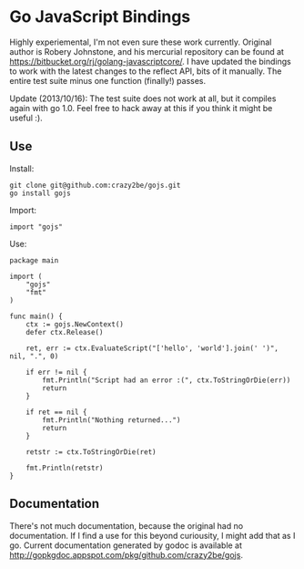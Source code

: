 Go JavaScript Bindings
======================

Highly experiemental, I'm not even sure these work currently. Original author is Robery Johnstone, and his mercurial repository can be found at https://bitbucket.org/rj/golang-javascriptcore/. I have updated the bindings to work with the latest changes to the reflect API, bits of it manually. The entire test suite minus one function (finally!) passes.

Update (2013/10/16): The test suite does not work at all, but it compiles again with go 1.0. Feel free to hack away at this if you think it might be useful :).

Use
---

Install:

	git clone git@github.com:crazy2be/gojs.git
	go install gojs

Import:

	import "gojs"

Use:

	package main

	import (
		"gojs"
		"fmt"
	)

	func main() {
		ctx := gojs.NewContext()
		defer ctx.Release()

		ret, err := ctx.EvaluateScript("['hello', 'world'].join(' ')", nil, ".", 0)

		if err != nil {
			fmt.Println("Script had an error :(", ctx.ToStringOrDie(err))
			return
		}

		if ret == nil {
			fmt.Println("Nothing returned...")
			return
		}

		retstr := ctx.ToStringOrDie(ret)

		fmt.Println(retstr)
	}


Documentation
-------------

There's not much documentation, because the original had no documentation. If I find a use for this beyond curiousity, I might add that as I go. Current documentation generated by godoc is available at http://gopkgdoc.appspot.com/pkg/github.com/crazy2be/gojs.